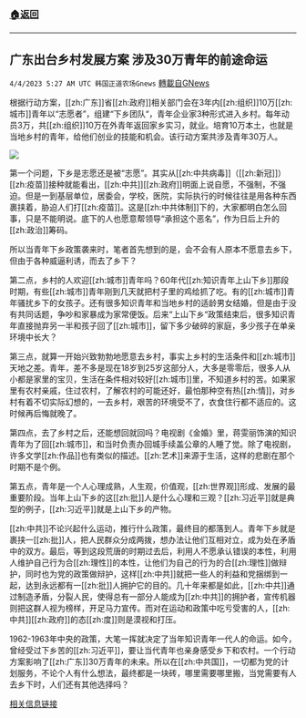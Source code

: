 ###  [:house:返回](README.md)
---


## 广东出台乡村发展方案  涉及30万青年的前途命运
`4/4/2023 5:27 AM UTC 韩国正道农场Gnews` [轉載自GNews](https://gnews.org/articles/1070353)


根据行动方案，[[zh:广东]]省[[zh:政府]]相关部门会在3年内[[zh:组织]]10万[[zh:城市]]青年以“志愿者”，组建“下乡团队“，青年企业家3种形式进入乡村。每年动员3万，共[[zh:组织]]10万在外青年返回家乡实习，就业。培育10万本土，也就是当地乡村的青年，给他们创业的技能和机会。该行动方案共涉及青年30万人。

![](https://i.imgur.com/naTNbpK.png)

第一个问题，下乡是志愿还是被“志愿”。其实从[[zh:中共病毒]]（[[zh:新冠]]）[[zh:疫苗]]接种就能看出，[[zh:中共]][[zh:政府]]明面上说自愿，不强制，不强迫。但是一到基层单位，居委会，学校，医院，实际执行的时候往往是用各种东西裹挟着，胁迫人们打[[zh:疫苗]]。这是[[zh:中共体制]]下的，大家都明白怎么回事，只是不能明说。底下的人也愿意帮领导“承担这个恶名”，作为日后上升的[[zh:政治]]筹码。

所以当青年下乡政策袭来时，笔者首先想到的是，会不会有人原本不愿意去乡下，但由于各种威逼利诱，而去了乡下？

第二点，乡村的人欢迎[[zh:城市]]青年吗？60年代[[zh:知识青年上山下乡]]那段时期，有些[[zh:城市]]青年刚到几天就把村子里的鸡给抓了吃。有的[[zh:城市]]青年骚扰乡下的女孩子。还有很多知识青年和当地乡村的适龄男女结婚，但是由于没有共同话题，争吵和家暴成为家常便饭。后来“上山下乡“政策结束后，很多知识青年直接抛弃另一半和孩子回了[[zh:城市]]，留下多少破碎的家庭，多少孩子在单亲环境中长大？

第三点，就算一开始兴致勃勃地愿意去乡村，事实上乡村的生活条件和[[zh:城市]]天地之差。青年，差不多是现在18岁到25岁这部分人，大多是零零后，很多人从小都是家里的宝贝，生活在条件相对较好[[zh:城市]]里，不知道乡村的苦。如果家里有农村亲戚，住过农村，了解农村的可能还好，最怕那种空有热[[zh:情]]，对乡村有着不切实际幻想的，一去乡村，艰苦的环境受不了，衣食住行都不适应的。这时候再后悔就晚了。

第四点，去了乡村之后，还能想回就回吗？电视剧《金婚》里，蒋雯丽饰演的知识青年为了回[[zh:城市]]，和当时负责办回城手续盖公章的人睡了觉。除了电视剧，许多文学[[zh:作品]]也有类似的描述。[[zh:艺术]]来源于生活，这样的悲剧在那个时期不是个例。

第五点，青年是一个人心理成熟，人生观，价值观，[[zh:世界观]]形成、发展的最重要阶段。当年上山下乡的这[[zh:批]]人是什么心理和三观？[[zh:习近平]]就是典型的例子，[[zh:习近平]]就是上山下乡的产物。

[[zh:中共]]不论兴起什么运动，推行什么政策，最终目的都落到人。青年下乡就是裹挟一[[zh:批]]人，把人民群众分成两拨，想办法让他们互相对立，成为处在矛盾中的双方。最后，等到这段荒唐的时期过去后，利用人不愿承认错误的本性，利用人维护自己行为合[[zh:理性]]的本性，让他们为自己的行为的合[[zh:理性]]做辩护，同时也为党的政策做辩护，这样[[zh:中共]]就把一些人的利益和党捆绑到一起，达到永远都有一[[zh:批]]人拥护它的目的。几十年来都是如此，[[zh:中共]]通过制造矛盾，分裂人民，使得总有一部分人能成为[[zh:中共]]的拥护者，宣传机器则把这群人视为榜样，开足马力宣传。而对在运动和政策中吃亏受害的人，[[zh:中共]][[zh:政府]]的态[[zh:度]]则是漠视和打压。

1962-1963年中央的政策，大笔一挥就决定了当年知识青年一代人的命运。如今，曾经受过下乡苦的[[zh:习近平]]，要让当代青年也亲身感受乡下和农村。一个行动方案影响了[[zh:广东]]30万青年的未来。所以在[[zh:中共国]]，一切都为党的计划服务，不论个人有什么想法，最终都是一块砖，哪里需要哪里搬，当党需要有人去乡下时，人们还有其他选择吗？

[相关信息链接](https://redian.news/wxnews/339326)
